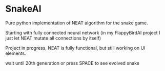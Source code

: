 # SnakeAI
Pure python implementation of NEAT algorithm for the snake game.

Starting with fully connected neural network (in my FlappyBirdAI project I just let NEAT mutate all connections by itself)

Project in progress, NEAT is fully functional, but still working on UI elements.

wait until 20th generation or press SPACE to see evolved snake
